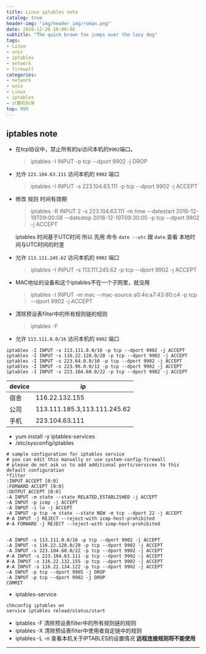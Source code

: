 ```yaml
---
title: Linux iptables note
catalog: true
header-img: "img/header_img/roman.png"
date: 2018-12-20 16:00:46
subtitle: "The quick brown fox jumps over the lazy dog"
tags:
- Linux
- unix
- iptables
- network
- firewall
categories:
- network
- unix
- Linux
- iptables
- 计算机科学
top: 999
---
```


## iptables note

- 在tcp协议中，禁止所有的ip访问本机的`9902`端口。
    > iptables -I INPUT -p tcp --dport 9902 -j DROP
- 允许 `223.104.63.111` 访问本机的 `9902` 端口
    > iptables -I INPUT -s 223.104.63.111 -p tcp --dport 9902 -j ACCEPT
- 修改 规则 时间有效期
    > iptables -R INPUT 2 -s 223.104.63.111 -m time --datestart 2018-12-19T09:00:08 --datestop 2018-12-19T09:30:00 -p tcp --dport 9902 -j ACCEPT

    iptables 时间基于UTC时间 所以 先用 命令 `date --utc` 跟 `date` 查看 本地时间与UTC时间的时差

- 允许 `113.111.245.62` 访问本机的 `9902` 端口
    > iptables -I INPUT -s 113.111.245.62 -p tcp --dport 9902 -j ACCEPT

- MAC地址的设备和这个iptables不在一个子网里，就没用
    > iptables -I INPUT -m mac --mac-source a0:4e:a7:43:80:c4 -p tcp --dport 9902 -j ACCEPT

- 清除预设表filter中的所有规则链的规则  
    > iptables -F

- 允许 `113.111.0.0/16` 访问本机的 `9902` 端口

```shell
iptables -I INPUT -s 113.111.0.0/16 -p tcp --dport 9902 -j ACCEPT
iptables -I INPUT -s 116.22.128.0/20 -p tcp --dport 9902 -j ACCEPT
iptables -I INPUT -s 223.64.0.0/10 -p tcp --dport 9902 -j ACCEPT
iptables -I INPUT -s 223.96.0.0/12 -p tcp --dport 9902 -j ACCEPT
iptables -I INPUT -s 223.104.60.0/22 -p tcp --dport 9902 -j ACCEPT
```

|   device  |   ip  |
|   ---     |   --- |
|   宿舍    |   116.22.132.155  |
|   公司    |   113.111.185.3,113.111.245.62    |
|   手机    |   223.104.63.111  |

- yum install -y iptables-services
- /etc/sysconfig/iptables

```config
# sample configuration for iptables service
# you can edit this manually or use system-config-firewall
# please do not ask us to add additional ports/services to this default configuration
*filter
:INPUT ACCEPT [0:0]
:FORWARD ACCEPT [0:0]
:OUTPUT ACCEPT [0:0]
-A INPUT -m state --state RELATED,ESTABLISHED -j ACCEPT
-A INPUT -p icmp -j ACCEPT
-A INPUT -i lo -j ACCEPT
-A INPUT -p tcp -m state --state NEW -m tcp --dport 22 -j ACCEPT
#-A INPUT -j REJECT --reject-with icmp-host-prohibited
#-A FORWARD -j REJECT --reject-with icmp-host-prohibited


-A INPUT -s 113.111.0.0/16 -p tcp --dport 9902 -j ACCEPT
-A INPUT -s 116.22.128.0/20 -p tcp --dport 9902 -j ACCEPT
-A INPUT -s 223.104.60.0/22 -p tcp --dport 9902 -j ACCEPT
#-A INPUT -s 223.104.63.111 -p tcp --dport 9902 -j ACCEPT
#-A INPUT -s 116.22.132.155 -p tcp --dport 9902 -j ACCEPT
#-A INPUT -s 116.22.134.122 -p tcp --dport 9902 -j ACCEPT
-A INPUT -p tcp --dport 9905 -j DROP
-A INPUT -p tcp --dport 9902 -j DROP
COMMIT
```

- iptables-service

```shell
chkconfig iptables on
service iptables reload/status/start
```

- iptables -F 清除预设表filter中的所有规则链的规则
- iptables -X 清除预设表filter中使用者自定链中的规则
- iptables -L -n 查看本机关于IPTABLES的设置情况 **远程连接规则将不能使用**

---
